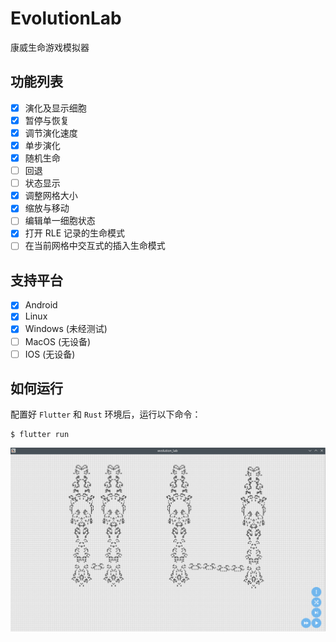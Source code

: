 # EvolutionLab

康威生命游戏模拟器

## 功能列表

- [x] 演化及显示细胞
- [x] 暂停与恢复
- [x] 调节演化速度
- [x] 单步演化
- [x] 随机生命
- [ ] 回退
- [ ] 状态显示
- [x] 调整网格大小
- [x] 缩放与移动
- [ ] 编辑单一细胞状态
- [x] 打开 RLE 记录的生命模式
- [ ] 在当前网格中交互式的插入生命模式

## 支持平台

- [x] Android
- [x] Linux
- [x] Windows (未经测试)
- [ ] MacOS (无设备)
- [ ] IOS (无设备)

## 如何运行

配置好 `Flutter` 和 `Rust` 环境后，运行以下命令：

```
$ flutter run
```

![](image/Screenshot_20221218_230458.png)
